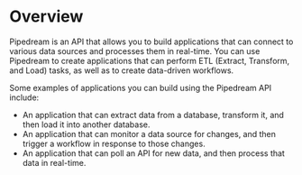# Overview

Pipedream is an API that allows you to build applications that can connect to
various data sources and processes them in real-time. You can use Pipedream to
create applications that can perform ETL (Extract, Transform, and Load) tasks,
as well as to create data-driven workflows.

Some examples of applications you can build using the Pipedream API include:

- An application that can extract data from a database, transform it, and then
  load it into another database.
- An application that can monitor a data source for changes, and then trigger a
  workflow in response to those changes.
- An application that can poll an API for new data, and then process that data
  in real-time.
